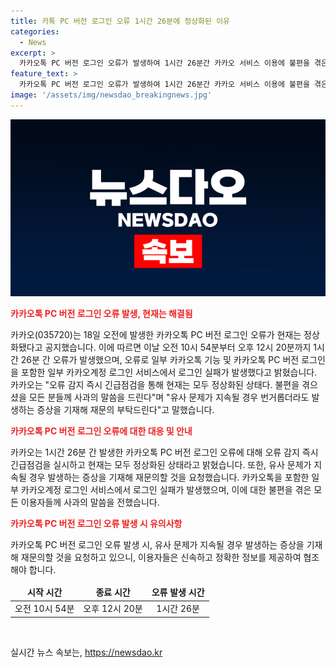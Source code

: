```yaml
---
title: 카톡 PC 버전 로그인 오류 1시간 26분에 정상화된 이유
categories:
  - News
excerpt: >
  카카오톡 PC 버전 로그인 오류가 발생하여 1시간 26분간 카카오 서비스 이용에 불편을 겪은 사람들에게 사과를 전했다. 카카오는 오류가 발생하자마자 긴급점검을 진행하여 현재는 모든 기능이 정상화되었다고 밝혔으며, 유사 문제가 계속 발생할 경우 사람들로부터 증상을 보고받을 예정이라고 전했다. (150자)
feature_text: >
  카카오톡 PC 버전 로그인 오류가 발생하여 1시간 26분간 카카오 서비스 이용에 불편을 겪은 사람들에게 사과를 전했다. 카카오는 오류가 발생하자마자 긴급점검을 진행하여 현재는 모든 기능이 정상화되었다고 밝혔으며, 유사 문제가 계속 발생할 경우 사람들로부터 증상을 보고받을 예정이라고 전했다. (150자)
image: '/assets/img/newsdao_breakingnews.jpg'
---
```


<p><img src="/assets/img/newsdao_breakingnews.jpg" alt="ontimetimes 속보" /></p>

<p><b><span style="color: #ee2323;">카카오톡 PC 버전 로그인 오류 발생, 현재는 해결됨</span></b></p>

<p data-ke-size="size16">카카오(035720)는 18일 오전에 발생한 카카오톡 PC 버전 로그인 오류가 현재는 정상화됐다고 공지했습니다. 이에 따르면 이날 오전 10시 54분부터 오후 12시 20분까지 1시간 26분 간 오류가 발생했으며, 오류로 일부 카카오톡 기능 및 카카오톡 PC 버전 로그인을 포함한 일부 카카오계정 로그인 서비스에서 로그인 실패가 발생했다고 밝혔습니다. 카카오는 "오류 감지 즉시 긴급점검을 통해 현재는 모두 정상화된 상태다. 불편을 겪으셨을 모든 분들께 사과의 말씀을 드린다"며 "유사 문제가 지속될 경우 번거롭더라도 발생하는 증상을 기재해 재문의 부탁드린다"고 말했습니다.</p>

<p><b><span style="color: #ee2323;">카카오톡 PC 버전 로그인 오류에 대한 대응 및 안내</span></b></p>

<p data-ke-size="size16">카카오는 1시간 26분 간 발생한 카카오톡 PC 버전 로그인 오류에 대해 오류 감지 즉시 긴급점검을 실시하고 현재는 모두 정상화된 상태라고 밝혔습니다. 또한, 유사 문제가 지속될 경우 발생하는 증상을 기재해 재문의할 것을 요청했습니다. 카카오톡을 포함한 일부 카카오계정 로그인 서비스에서 로그인 실패가 발생했으며, 이에 대한 불편을 겪은 모든 이용자들께 사과의 말씀을 전했습니다.</p>

<p><b><span style="color: #ee2323;">카카오톡 PC 버전 로그인 오류 발생 시 유의사항</span></b></p>

<p data-ke-size="size16">카카오톡 PC 버전 로그인 오류 발생 시, 유사 문제가 지속될 경우 발생하는 증상을 기재해 재문의할 것을 요청하고 있으니, 이용자들은 신속하고 정확한 정보를 제공하여 협조해야 합니다.</p>

<table>
    <thead>
        <tr>
            <td style="text-align: center; height: 17px;"><b>시작 시간</b></td>
            <td style="text-align: center; height: 17px;"><b>종료 시간</b></td>
            <td style="text-align: center; height: 17px;"><b>오류 발생 시간</b></td>
        </tr>
    </thead>
    <tbody>
        <tr>
            <td style="text-align: center; height: 17px;">오전 10시 54분</td>
            <td style="text-align: center; height: 17px;">오후 12시 20분</td>
            <td style="text-align: center; height: 17px;">1시간 26분</td>
        </tr>
    </tbody>
</table>

<p data-ke-size="size16">&nbsp;</p>
실시간 뉴스 속보는, <a href="https://newsdao.kr" rel="dofollow">https://newsdao.kr</a>


